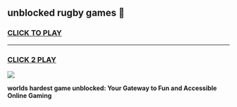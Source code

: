 
## unblocked rugby games 👋
<h3>
<a href="https://premium.freeplayer.one?title=unblocked_rugby_games&ref=13F">CLICK TO PLAY</a></h3>
<hr>

<h3>
<a href="https://premium.freeplayer.one?title=unblocked_rugby_games&ref=13F">CLICK 2 PLAY</a>
  
</h3>

<a href="https://premium.freeplayer.one?title=unblocked_rugby_games&ref=12F/"><img src="https://clearcache.store/games.png"></a>


**worlds hardest game unblocked: Your Gateway to Fun and Accessible Online Gaming**
